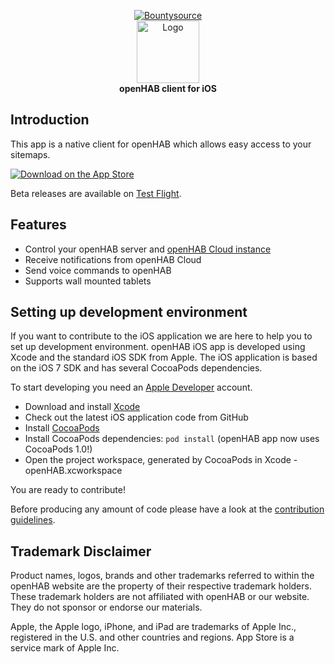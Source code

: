 <p align="center">
    <a href="https://www.bountysource.com/teams/openhab/issues?tracker_ids=860186"><img alt="Bountysource" src="https://www.bountysource.com/badge/tracker?tracker_id=860186"></a> 
    <br>
    <img alt="Logo" src="openHAB/Images.xcassets/AppIcon.appiconset/icon-120x120.png" width="100">
    <br>
    <b>openHAB client for iOS</b>
</p>

## Introduction

This app is a native client for openHAB which allows easy access to your sitemaps.

<a href="https://itunes.apple.com/us/app/openhab/id492054521?ls=1&mt=8"><img src="https://developer.apple.com/app-store/marketing/guidelines/images/badge-example-preferred.png" alt="Download on the App Store"></a>

Beta releases are available on [Test Flight](https://testflight.apple.com/join/563WBakc).

## Features
* Control your openHAB server and [openHAB Cloud instance](https://github.com/openhab/openhab-cloud)
* Receive notifications from openHAB Cloud
* Send voice commands to openHAB
* Supports wall mounted tablets

## Setting up development environment

If you want to contribute to the iOS application we are here to help you to set up
development environment. openHAB iOS app is developed using Xcode and the standard iOS SDK from Apple.
The iOS application is based on the iOS 7 SDK and has several CocoaPods dependencies.

To start developing you need an [Apple Developer](https://developer.apple.com/devcenter/ios/index.action) account.

- Download and install [Xcode](https://developer.apple.com/xcode/downloads/)
- Check out the latest iOS application code from GitHub
- Install [CocoaPods](http://cocoapods.org/)
- Install CocoaPods dependencies: `pod install` (openHAB app now uses CocoaPods 1.0!)
- Open the project workspace, generated by CocoaPods in Xcode - openHAB.xcworkspace

You are ready to contribute!

Before producing any amount of code please have a look at the [contribution guidelines](https://github.com/openhab/openhab.ios/blob/master/CONTRIBUTING.md).

## Trademark Disclaimer

Product names, logos, brands and other trademarks referred to within the openHAB website are the
property of their respective trademark holders. These trademark holders are not affiliated with
openHAB or our website. They do not sponsor or endorse our materials.

Apple, the Apple logo, iPhone, and iPad are trademarks of Apple Inc., registered in the U.S. and other countries and regions. App Store is a service mark of Apple Inc.
